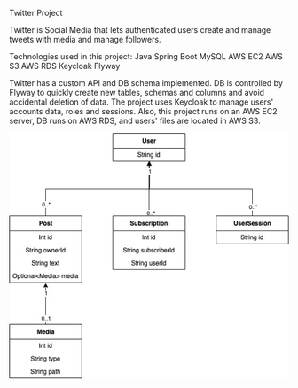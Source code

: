 Twitter Project

Twitter is Social Media that lets authenticated users create and manage tweets with media and manage followers.


Technologies used in this project:
Java
Spring Boot
MySQL
AWS EC2
AWS S3
AWS RDS
Keycloak
Flyway


Twitter has a custom API and DB schema implemented. DB is controlled by Flyway to quickly create new tables, schemas and columns and avoid accidental deletion of data. The project uses Keycloak to manage users' accounts data, roles and sessions. Also, this project runs on an AWS EC2 server, DB runs on AWS RDS, and users' files are located in AWS S3.


![image](twitter.jpeg)



